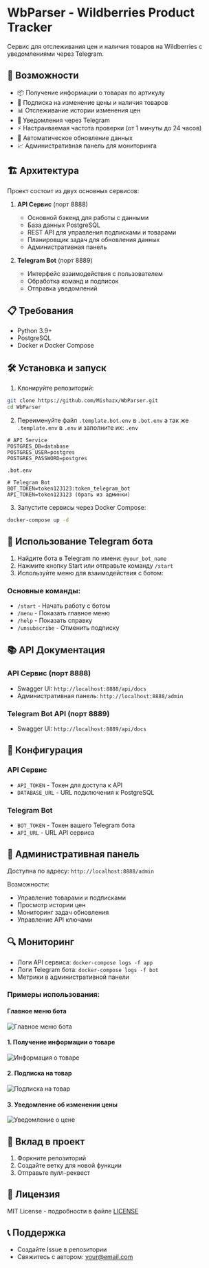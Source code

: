 # WbParser - Wildberries Product Tracker

Сервис для отслеживания цен и наличия товаров на Wildberries с уведомлениями через Telegram.

## 🚀 Возможности

- 📦 Получение информации о товарах по артикулу
- 🔔 Подписка на изменение цены и наличия товаров
- 📊 Отслеживание истории изменения цен
- 📱 Уведомления через Telegram
- ⚡ Настраиваемая частота проверки (от 1 минуты до 24 часов)
- 🔄 Автоматическое обновление данных
- 📈 Административная панель для мониторинга

## 🏗️ Архитектура

Проект состоит из двух основных сервисов:

1. **API Сервис** (порт 8888)
   - Основной бэкенд для работы с данными
   - База данных PostgreSQL
   - REST API для управления подписками и товарами
   - Планировщик задач для обновления данных
   - Административная панель

2. **Telegram Bot** (порт 8889)
   - Интерфейс взаимодействия с пользователем
   - Обработка команд и подписок
   - Отправка уведомлений

## 📋 Требования

- Python 3.9+
- PostgreSQL
- Docker и Docker Compose

## 🛠️ Установка и запуск

1. Клонируйте репозиторий:
```bash
git clone https://github.com/Mishazx/WbParser.git
cd WbParser
```

2. Переименуйте файл `.template.bot.env` в `.bot.env` а так же `.template.env` в `.env` и заполните их:
`.env`
```env
# API Service
POSTGRES_DB=database
POSTGRES_USER=postgres
POSTGRES_PASSWORD=postgres
```

`.bot.env`
```env
# Telegram Bot
BOT_TOKEN=token123123:token_telegram_bot
API_TOKEN=token123123 (брать из админки)
```

3. Запустите сервисы через Docker Compose:
```bash
docker-compose up -d
```

## 🤖 Использование Telegram бота

1. Найдите бота в Telegram по имени: `@your_bot_name`
2. Нажмите кнопку Start или отправьте команду `/start`
3. Используйте меню для взаимодействия с ботом:

### Основные команды:
- `/start` - Начать работу с ботом
- `/menu` - Показать главное меню
- `/help` - Показать справку
- `/unsubscribe` - Отменить подписку

## 📚 API Документация

### API Сервис (порт 8888)
- Swagger UI: `http://localhost:8888/api/docs`
- Административная панель: `http://localhost:8888/admin`

### Telegram Bot API (порт 8889)
- Swagger UI: `http://localhost:8889/api/docs`

## 🔧 Конфигурация

### API Сервис
- `API_TOKEN` - Токен для доступа к API
- `DATABASE_URL` - URL подключения к PostgreSQL

### Telegram Bot
- `BOT_TOKEN` - Токен вашего Telegram бота
- `API_URL` - URL API сервиса

## 👥 Административная панель

Доступна по адресу: `http://localhost:8888/admin`

Возможности:
- Управление товарами и подписками
- Просмотр истории цен
- Мониторинг задач обновления
- Управление API ключами

## 🔍 Мониторинг

- Логи API сервиса: `docker-compose logs -f app`
- Логи Telegram бота: `docker-compose logs -f bot`
- Метрики в административной панели


### Примеры использования:

#### Главное меню бота
![Главное меню бота](docs/images/main_menu.png)

#### 1. Получение информации о товаре
![Информация о товаре](docs/images/product_info.png)

#### 2. Подписка на товар
![Подписка на товар](docs/images/subscription.png)

#### 3. Уведомление об изменении цены
![Уведомление о цене](docs/images/price_notification.png)

## 🤝 Вклад в проект

1. Форкните репозиторий
2. Создайте ветку для новой функции
3. Отправьте пулл-реквест

## 📄 Лицензия

MIT License - подробности в файле [LICENSE](LICENSE)

## 📞 Поддержка

- Создайте Issue в репозитории
- Свяжитесь с автором: your@email.com 